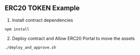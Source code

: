 ## ERC20 TOKEN Example

1) Install contract dependencies
```shell
npm install
```

2) Deploy contract and Allow ERC20 Portal to move the assets
```shell
./deploy_and_approve.sh
```